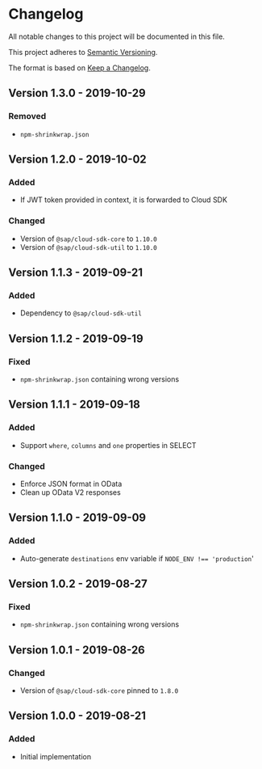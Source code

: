 # Changelog

All notable changes to this project will be documented in this file.

This project adheres to [Semantic Versioning](http://semver.org/).

The format is based on [Keep a Changelog](http://keepachangelog.com/).

## Version 1.3.0 - 2019-10-29

### Removed

- `npm-shrinkwrap.json`

## Version 1.2.0 - 2019-10-02

### Added

- If JWT token provided in context, it is forwarded to Cloud SDK

### Changed

- Version of `@sap/cloud-sdk-core` to `1.10.0`
- Version of `@sap/cloud-sdk-util` to `1.10.0`

## Version 1.1.3 - 2019-09-21

### Added

- Dependency to `@sap/cloud-sdk-util`

## Version 1.1.2 - 2019-09-19

### Fixed

- `npm-shrinkwrap.json` containing wrong versions

## Version 1.1.1 - 2019-09-18

### Added

- Support `where`, `columns` and `one` properties in SELECT

### Changed

- Enforce JSON format in OData
- Clean up OData V2 responses

## Version 1.1.0 - 2019-09-09

### Added

- Auto-generate `destinations` env variable if `NODE_ENV !== 'production`'

## Version 1.0.2 - 2019-08-27

### Fixed

- `npm-shrinkwrap.json` containing wrong versions

## Version 1.0.1 - 2019-08-26

 ### Changed

- Version of `@sap/cloud-sdk-core` pinned to `1.8.0`

## Version 1.0.0 - 2019-08-21

### Added

- Initial implementation
